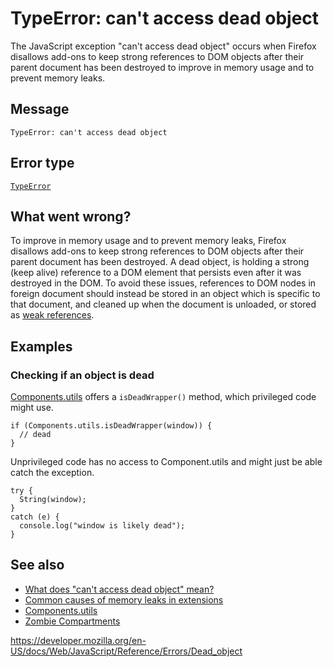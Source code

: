 # TypeError: can't access dead object

The JavaScript exception "can't access dead object" occurs when Firefox disallows add-ons to keep strong references to DOM objects after their parent document has been destroyed to improve in memory usage and to prevent memory leaks.

## Message

    TypeError: can't access dead object

## Error type

[`TypeError`](../global_objects/typeerror)

## What went wrong?

To improve in memory usage and to prevent memory leaks, Firefox disallows add-ons to keep strong references to DOM objects after their parent document has been destroyed. A dead object, is holding a strong (keep alive) reference to a DOM element that persists even after it was destroyed in the DOM. To avoid these issues, references to DOM nodes in foreign document should instead be stored in an object which is specific to that document, and cleaned up when the document is unloaded, or stored as [weak references](https://developer.mozilla.org/en-US/docs/Mozilla/Tech/XPCOM/Language_Bindings/Components.utils.getWeakReference).

## Examples

### Checking if an object is dead

[Components.utils](https://developer.mozilla.org/en-US/docs/Mozilla/Tech/XPCOM/Language_Bindings/Components.utils) offers a `isDeadWrapper()` method, which privileged code might use.

    if (Components.utils.isDeadWrapper(window)) {
      // dead
    }

Unprivileged code has no access to Component.utils and might just be able catch the exception.

    try {
      String(window);
    }
    catch (e) {
      console.log("window is likely dead");
    }

## See also

-   [What does "can't access dead object" mean?](https://blog.mozilla.org/addons/2012/09/12/what-does-cant-access-dead-object-mean/)
-   [Common causes of memory leaks in extensions](https://developer.mozilla.org/en-US/docs/Extensions/Common_causes_of_memory_leaks_in_extensions)
-   [Components.utils](https://developer.mozilla.org/en-US/docs/Mozilla/Tech/XPCOM/Language_Bindings/Components.utils)
-   [Zombie Compartments](https://developer.mozilla.org/en-US/docs/Mozilla/Zombie_compartments)

<a href="https://developer.mozilla.org/en-US/docs/Web/JavaScript/Reference/Errors/Dead_object" class="_attribution-link">https://developer.mozilla.org/en-US/docs/Web/JavaScript/Reference/Errors/Dead_object</a>
